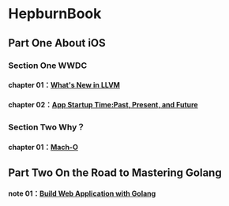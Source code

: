 # HepburnBook

## Part One About iOS

### Section One WWDC

#### chapter 01：[What's New in LLVM](https://github.com/Yangchengfeng/HepburnBook/blob/master/LLVM.md)
#### chapter 02：[App Startup Time:Past, Present, and Future](https://github.com/Yangchengfeng/HepburnBook/blob/master/AppStartupTimePastPresentAndFuture.md)

###  Section Two Why？

#### chapter 01：[Mach-O](https://github.com/Yangchengfeng/HepburnBook/blob/master/MachO.md)

## Part Two On the Road to Mastering Golang

#### note 01：[Build Web Application with Golang](https://github.com/Yangchengfeng/HepburnBook/blob/master/AfterReading%EF%BC%9ABuildWebApplicationWithGolang.md)




